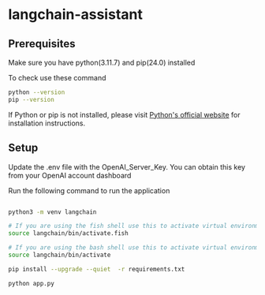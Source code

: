 # langchain-assistant

## Prerequisites

Make sure you have python(3.11.7) and pip(24.0) installed

To check use these command

```bash
python --version
pip --version
```

If Python or pip is not installed, please visit [Python's official website](https://www.python.org/downloads/) for installation instructions.

## Setup

Update the .env file with the OpenAI_Server_Key. You can obtain this key from your OpenAI account dashboard

Run the following command to run the application

```bash

python3 -m venv langchain

# If you are using the fish shell use this to activate virtual environment
source langchain/bin/activate.fish

# If you are using the bash shell use this to activate virtual environment
source langchain/bin/activate

pip install --upgrade --quiet  -r requirements.txt

python app.py

```
